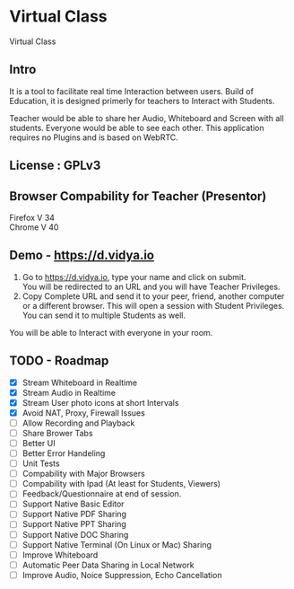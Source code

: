 # Virtual Class
Virtual Class

## Intro
It is a tool to facilitate real time Interaction between users. Build of Education, it is designed primerly for teachers to Interact with Students.

Teacher would be able to share her Audio, Whiteboard and Screen with all students. Everyone would be able to see each other. This application requires no Plugins and is based on WebRTC.

## License : GPLv3

## Browser Compability for Teacher (Presentor)  
Firefox V 34  
Chrome V 40

## Demo - https://d.vidya.io
1. Go to https://d.vidya.io, type your name and click on submit.  
You will be redirected to an URL and you will have Teacher Privileges.  
2. Copy Complete URL and send it to your peer, friend, another computer or a different browser. 
This will open a session with Student Privileges. You can send it to multiple Students as well.

You will be able to Interact with everyone in your room. 

## TODO - Roadmap
- [x] Stream Whiteboard in Realtime
- [x] Stream Audio in Realtime
- [x] Stream User photo icons at short Intervals
- [x] Avoid NAT, Proxy, Firewall Issues
- [ ] Allow Recording and Playback
- [ ] Share Brower Tabs
- [ ] Better UI
- [ ] Better Error Handeling
- [ ] Unit Tests
- [ ] Compability with Major Browsers
- [ ] Compability with Ipad (At least for Students, Viewers)
- [ ] Feedback/Questionnaire at end of session.
- [ ] Support Native Basic Editor
- [ ] Support Native PDF Sharing
- [ ] Support Native PPT Sharing
- [ ] Support Native DOC Sharing
- [ ] Support Native Terminal (On Linux or Mac) Sharing
- [ ] Improve Whiteboard
- [ ] Automatic Peer Data Sharing in Local Network
- [ ] Improve Audio, Noice Suppression, Echo Cancellation
